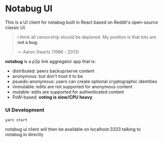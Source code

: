 # Notabug UI

This is a UI client for notabug built in React based on Reddit's open-source classic UI.

> I think all censorship should be deplored. My position is that bits are **not a bug**.
>
> — Aaron Swartz (1986 - 2013)

**notabug** is a p2p link aggregator app that is:

- distributed: peers backup/serve content
- anonymous: but don't trust it to be
- psuedo-anonymous: users can create optional cryptographic identities
- immutable: edits are not supported for anonymous content
- mutable: edits are supported for authenticated content
- PoW-based: **voting is slow/CPU heavy**

### UI Development

    yarn start

notabug ui client will then be available on localhost:3333 talking to notabug.io directly
